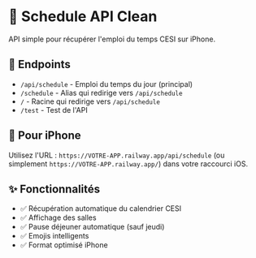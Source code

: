 # 📅 Schedule API Clean

API simple pour récupérer l'emploi du temps CESI sur iPhone.

## 🚀 Endpoints

- `/api/schedule` - Emploi du temps du jour (principal)
- `/schedule` - Alias qui redirige vers `/api/schedule`
- `/` - Racine qui redirige vers `/api/schedule`
- `/test` - Test de l'API

## 📱 Pour iPhone

Utilisez l'URL : `https://VOTRE-APP.railway.app/api/schedule` (ou simplement `https://VOTRE-APP.railway.app/`) dans votre raccourci iOS.

## ✨ Fonctionnalités

- ✅ Récupération automatique du calendrier CESI
- ✅ Affichage des salles
- ✅ Pause déjeuner automatique (sauf jeudi)
- ✅ Emojis intelligents
- ✅ Format optimisé iPhone